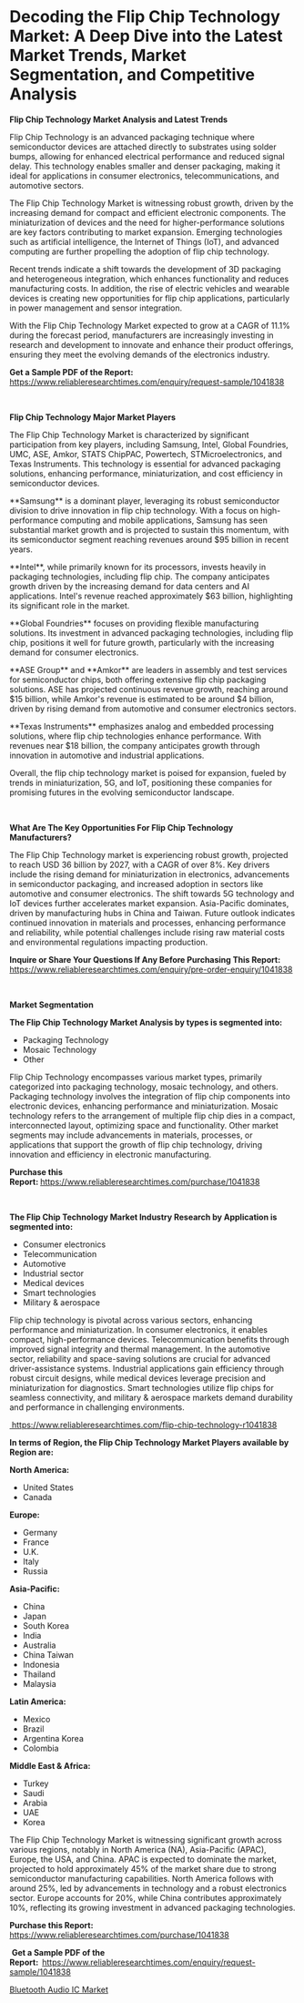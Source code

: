 <p><h1>Decoding the Flip Chip Technology Market: A Deep Dive into the Latest Market Trends, Market Segmentation, and Competitive Analysis</h1></p><p><strong>Flip Chip Technology Market Analysis and Latest Trends</strong></p>
<p><p>Flip Chip Technology is an advanced packaging technique where semiconductor devices are attached directly to substrates using solder bumps, allowing for enhanced electrical performance and reduced signal delay. This technology enables smaller and denser packaging, making it ideal for applications in consumer electronics, telecommunications, and automotive sectors.</p><p>The Flip Chip Technology Market is witnessing robust growth, driven by the increasing demand for compact and efficient electronic components. The miniaturization of devices and the need for higher-performance solutions are key factors contributing to market expansion. Emerging technologies such as artificial intelligence, the Internet of Things (IoT), and advanced computing are further propelling the adoption of flip chip technology.</p><p>Recent trends indicate a shift towards the development of 3D packaging and heterogeneous integration, which enhances functionality and reduces manufacturing costs. In addition, the rise of electric vehicles and wearable devices is creating new opportunities for flip chip applications, particularly in power management and sensor integration.</p><p>With the Flip Chip Technology Market expected to grow at a CAGR of 11.1% during the forecast period, manufacturers are increasingly investing in research and development to innovate and enhance their product offerings, ensuring they meet the evolving demands of the electronics industry.</p></p>
<p><strong>Get a Sample PDF of the Report:&nbsp;</strong> <a href="https://www.reliableresearchtimes.com/enquiry/request-sample/1041838?utm_campaign=2006&utm_medium=2&utm_source=Github&utm_content=ia&utm_term=12022025&utm_id=flip-chip-technology">https://www.reliableresearchtimes.com/enquiry/request-sample/1041838</a></p>
<p>&nbsp;</p>
<p><strong>Flip Chip Technology Major Market Players</strong></p>
<p><p>The Flip Chip Technology Market is characterized by significant participation from key players, including Samsung, Intel, Global Foundries, UMC, ASE, Amkor, STATS ChipPAC, Powertech, STMicroelectronics, and Texas Instruments. This technology is essential for advanced packaging solutions, enhancing performance, miniaturization, and cost efficiency in semiconductor devices.</p><p>**Samsung** is a dominant player, leveraging its robust semiconductor division to drive innovation in flip chip technology. With a focus on high-performance computing and mobile applications, Samsung has seen substantial market growth and is projected to sustain this momentum, with its semiconductor segment reaching revenues around $95 billion in recent years.</p><p>**Intel**, while primarily known for its processors, invests heavily in packaging technologies, including flip chip. The company anticipates growth driven by the increasing demand for data centers and AI applications. Intel's revenue reached approximately $63 billion, highlighting its significant role in the market.</p><p>**Global Foundries** focuses on providing flexible manufacturing solutions. Its investment in advanced packaging technologies, including flip chip, positions it well for future growth, particularly with the increasing demand for consumer electronics.</p><p>**ASE Group** and **Amkor** are leaders in assembly and test services for semiconductor chips, both offering extensive flip chip packaging solutions. ASE has projected continuous revenue growth, reaching around $15 billion, while Amkor's revenue is estimated to be around $4 billion, driven by rising demand from automotive and consumer electronics sectors.</p><p>**Texas Instruments** emphasizes analog and embedded processing solutions, where flip chip technologies enhance performance. With revenues near $18 billion, the company anticipates growth through innovation in automotive and industrial applications.</p><p>Overall, the flip chip technology market is poised for expansion, fueled by trends in miniaturization, 5G, and IoT, positioning these companies for promising futures in the evolving semiconductor landscape.</p></p>
<p>&nbsp;</p>
<p><strong>What Are The Key Opportunities For Flip Chip Technology Manufacturers?</strong></p>
<p><p>The Flip Chip Technology market is experiencing robust growth, projected to reach USD 36 billion by 2027, with a CAGR of over 8%. Key drivers include the rising demand for miniaturization in electronics, advancements in semiconductor packaging, and increased adoption in sectors like automotive and consumer electronics. The shift towards 5G technology and IoT devices further accelerates market expansion. Asia-Pacific dominates, driven by manufacturing hubs in China and Taiwan. Future outlook indicates continued innovation in materials and processes, enhancing performance and reliability, while potential challenges include rising raw material costs and environmental regulations impacting production.</p></p>
<p><strong>Inquire or Share Your Questions If Any Before Purchasing This Report:</strong> <a href="https://www.reliableresearchtimes.com/enquiry/pre-order-enquiry/1041838?utm_campaign=2006&utm_medium=2&utm_source=Github&utm_content=ia&utm_term=12022025&utm_id=flip-chip-technology">https://www.reliableresearchtimes.com/enquiry/pre-order-enquiry/1041838</a></p>
<p>&nbsp;</p>
<p><strong>Market Segmentation</strong></p>
<p><strong>The Flip Chip Technology Market Analysis by types is segmented into:</strong></p>
<p><ul><li>Packaging Technology</li><li>Mosaic Technology</li><li>Other</li></ul></p>
<p><p>Flip Chip Technology encompasses various market types, primarily categorized into packaging technology, mosaic technology, and others. Packaging technology involves the integration of flip chip components into electronic devices, enhancing performance and miniaturization. Mosaic technology refers to the arrangement of multiple flip chip dies in a compact, interconnected layout, optimizing space and functionality. Other market segments may include advancements in materials, processes, or applications that support the growth of flip chip technology, driving innovation and efficiency in electronic manufacturing.</p></p>
<p><strong>Purchase this Report:&nbsp;</strong><a href="https://www.reliableresearchtimes.com/purchase/1041838?utm_campaign=2006&utm_medium=2&utm_source=Github&utm_content=ia&utm_term=12022025&utm_id=flip-chip-technology">https://www.reliableresearchtimes.com/purchase/1041838</a></p>
<p>&nbsp;</p>
<p><strong>The Flip Chip Technology Market Industry Research by Application is segmented into:</strong></p>
<p><ul><li>Consumer electronics</li><li>Telecommunication</li><li>Automotive</li><li>Industrial sector</li><li>Medical devices</li><li>Smart technologies</li><li>Military & aerospace</li></ul></p>
<p><p>Flip chip technology is pivotal across various sectors, enhancing performance and miniaturization. In consumer electronics, it enables compact, high-performance devices. Telecommunication benefits through improved signal integrity and thermal management. In the automotive sector, reliability and space-saving solutions are crucial for advanced driver-assistance systems. Industrial applications gain efficiency through robust circuit designs, while medical devices leverage precision and miniaturization for diagnostics. Smart technologies utilize flip chips for seamless connectivity, and military & aerospace markets demand durability and performance in challenging environments.</p></p>
<p><a href="https://www.reliableresearchtimes.com/flip-chip-technology-r1041838?utm_campaign=2006&utm_medium=2&utm_source=Github&utm_content=ia&utm_term=12022025&utm_id=flip-chip-technology">&nbsp;https://www.reliableresearchtimes.com/flip-chip-technology-r1041838</a></p>
<p><strong>In terms of Region, the Flip Chip Technology Market Players available by Region are:</strong></p>
<p>
    <p> <strong> North America: </strong>
        <ul>
            <li>United States</li>
            <li>Canada</li>
        </ul>
        </p> 
    <p> <strong> Europe: </strong>
        <ul>
            <li>Germany</li>
            <li>France</li>
            <li>U.K.</li>
            <li>Italy</li>
            <li>Russia</li>
        </ul>
        </p> 
    <p> <strong> Asia-Pacific: </strong>
        <ul>
            <li>China</li>
            <li>Japan</li>
            <li>South Korea</li>
            <li>India</li>
            <li>Australia</li>
            <li>China Taiwan</li>
            <li>Indonesia</li>
            <li>Thailand</li>
            <li>Malaysia</li>
        </ul>
        </p> 
    <p> <strong> Latin America: </strong>
        <ul>
            <li>Mexico</li>
            <li>Brazil</li>
            <li>Argentina Korea</li>
            <li>Colombia</li>
        </ul>
        </p> 
    <p> <strong> Middle East & Africa: </strong>
        <ul>
            <li>Turkey</li>
            <li>Saudi</li>
            <li>Arabia</li>
            <li>UAE</li>
            <li>Korea</li>
        </ul>
    </p>
    </p>
<p><p>The Flip Chip Technology Market is witnessing significant growth across various regions, notably in North America (NA), Asia-Pacific (APAC), Europe, the USA, and China. APAC is expected to dominate the market, projected to hold approximately 45% of the market share due to strong semiconductor manufacturing capabilities. North America follows with around 25%, led by advancements in technology and a robust electronics sector. Europe accounts for 20%, while China contributes approximately 10%, reflecting its growing investment in advanced packaging technologies.</p></p>
<p><strong>Purchase this Report: </strong><a href="https://www.reliableresearchtimes.com/purchase/1041838?utm_campaign=2006&utm_medium=2&utm_source=Github&utm_content=ia&utm_term=12022025&utm_id=flip-chip-technology">https://www.reliableresearchtimes.com/purchase/1041838</a></p>
<p>&nbsp;<strong>Get a Sample PDF of the Report:&nbsp;&nbsp;</strong><a href="https://www.reliableresearchtimes.com/enquiry/request-sample/1041838?utm_campaign=2006&utm_medium=2&utm_source=Github&utm_content=ia&utm_term=12022025&utm_id=flip-chip-technology">https://www.reliableresearchtimes.com/enquiry/request-sample/1041838</a></p>
<p><strong></strong></p>
<p><p><a href="https://github.com/bmorecock/Market-Research-Report-List-6/blob/main/bluetooth-audio-ic-market.md?utm_campaign=2006&utm_medium=2&utm_source=Github&utm_content=ia&utm_term=12022025&utm_id=flip-chip-technology">Bluetooth Audio IC Market</a></p></p>
